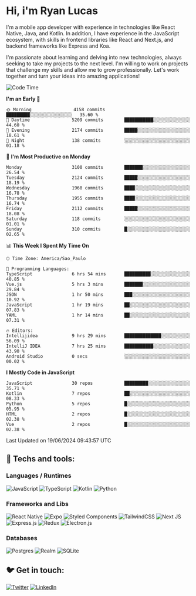 # Hi, i'm Ryan Lucas

I'm a mobile app developer with experience in technologies like React Native, Java, and Kotlin.
In addition, I have experience in the JavaScript ecosystem, with skills in frontend libraries like React and Next.js, and backend frameworks like Express and Koa.

I'm passionate about learning and delving into new technologies, always seeking to take my projects to the next level. I'm willing to work on projects that challenge my skills and allow me to grow professionally. Let's work together and turn your ideas into amazing applications!


<!--START_SECTION:waka-->
![Code Time](http://img.shields.io/badge/Code%20Time-357%20hrs%2050%20mins-blue)

**I'm an Early 🐤** 

```text
🌞 Morning                4158 commits        █████████░░░░░░░░░░░░░░░░   35.60 % 
🌆 Daytime                5209 commits        ███████████░░░░░░░░░░░░░░   44.60 % 
🌃 Evening                2174 commits        █████░░░░░░░░░░░░░░░░░░░░   18.61 % 
🌙 Night                  138 commits         ░░░░░░░░░░░░░░░░░░░░░░░░░   01.18 % 
```
📅 **I'm Most Productive on Monday** 

```text
Monday                   3100 commits        ███████░░░░░░░░░░░░░░░░░░   26.54 % 
Tuesday                  2124 commits        █████░░░░░░░░░░░░░░░░░░░░   18.19 % 
Wednesday                1960 commits        ████░░░░░░░░░░░░░░░░░░░░░   16.78 % 
Thursday                 1955 commits        ████░░░░░░░░░░░░░░░░░░░░░   16.74 % 
Friday                   2112 commits        █████░░░░░░░░░░░░░░░░░░░░   18.08 % 
Saturday                 118 commits         ░░░░░░░░░░░░░░░░░░░░░░░░░   01.01 % 
Sunday                   310 commits         █░░░░░░░░░░░░░░░░░░░░░░░░   02.65 % 
```


📊 **This Week I Spent My Time On** 

```text
🕑︎ Time Zone: America/Sao_Paulo

💬 Programming Languages: 
TypeScript               6 hrs 54 mins       ██████████░░░░░░░░░░░░░░░   40.85 % 
Vue.js                   5 hrs 3 mins        ███████░░░░░░░░░░░░░░░░░░   29.84 % 
JSON                     1 hr 50 mins        ███░░░░░░░░░░░░░░░░░░░░░░   10.92 % 
JavaScript               1 hr 19 mins        ██░░░░░░░░░░░░░░░░░░░░░░░   07.83 % 
YAML                     1 hr 14 mins        ██░░░░░░░░░░░░░░░░░░░░░░░   07.31 % 

🔥 Editors: 
Intellijidea             9 hrs 29 mins       ██████████████░░░░░░░░░░░   56.09 % 
IntelliJ IDEA            7 hrs 25 mins       ███████████░░░░░░░░░░░░░░   43.90 % 
Android Studio           0 secs              ░░░░░░░░░░░░░░░░░░░░░░░░░   00.02 % 
```

**I Mostly Code in JavaScript** 

```text
JavaScript               30 repos            █████████░░░░░░░░░░░░░░░░   35.71 % 
Kotlin                   7 repos             ██░░░░░░░░░░░░░░░░░░░░░░░   08.33 % 
Python                   5 repos             █░░░░░░░░░░░░░░░░░░░░░░░░   05.95 % 
HTML                     2 repos             █░░░░░░░░░░░░░░░░░░░░░░░░   02.38 % 
Vue                      2 repos             █░░░░░░░░░░░░░░░░░░░░░░░░   02.38 % 
```




 Last Updated on 19/06/2024 09:43:57 UTC
<!--END_SECTION:waka-->

## 🔧 Techs and tools: 

### Languages / Runtimes
![JavaScript](https://img.shields.io/badge/javascript-%23323330.svg?style=for-the-badge&logo=javascript&logoColor=%23F7DF1E)
![TypeScript](https://img.shields.io/badge/typescript-%23007ACC.svg?style=for-the-badge&logo=typescript&logoColor=white)
![Kotlin](https://img.shields.io/badge/kotlin-%230095D5.svg?style=for-the-badge&logo=kotlin&logoColor=white) ![Python](https://img.shields.io/badge/python-3670A0?style=for-the-badge&logo=python&logoColor=ffdd54)

### Frameworks and Libs
![React Native](https://img.shields.io/badge/react_native-%2320232a.svg?style=for-the-badge&logo=react&logoColor=%2361DAFB)
![Expo](https://img.shields.io/badge/expo-1C1E24?style=for-the-badge&logo=expo&logoColor=#D04A37)
![Styled Components](https://img.shields.io/badge/styled--components-DB7093?style=for-the-badge&logo=styled-components&logoColor=white)
![TailwindCSS](https://img.shields.io/badge/tailwindcss-%2338B2AC.svg?style=for-the-badge&logo=tailwind-css&logoColor=white)
![Next JS](https://img.shields.io/badge/Next-black?style=for-the-badge&logo=next.js&logoColor=white)
![Express.js](https://img.shields.io/badge/express.js-%23404d59.svg?style=for-the-badge&logo=express&logoColor=%2361DAFB)
![Redux](https://img.shields.io/badge/redux-%23593d88.svg?style=for-the-badge&logo=redux&logoColor=white)
![Electron.js](https://img.shields.io/badge/Electron-191970?style=for-the-badge&logo=Electron&logoColor=white)

### Databases
![Postgres](https://img.shields.io/badge/postgres-%23316192.svg?style=for-the-badge&logo=postgresql&logoColor=white)
![Realm](https://img.shields.io/badge/Realm-39477F?style=for-the-badge&logo=realm&logoColor=white)
![SQLite](https://img.shields.io/badge/sqlite-%2307405e.svg?style=for-the-badge&logo=sqlite&logoColor=white)

## 🐦 Get in touch:

[![Twitter](https://img.shields.io/badge/Twitter-%231DA1F2.svg?style=for-the-badge&logo=Twitter&logoColor=white)](https://twitter.com/ryangst_)
[![LinkedIn](https://img.shields.io/badge/linkedin-%230077B5.svg?style=for-the-badge&logo=linkedin&logoColor=white)](https://www.linkedin.com/in/ryan-lucas-machado/)
